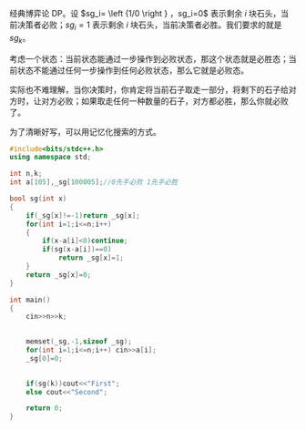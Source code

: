 经典博弈论 DP。设 $sg_i= \left \{1/0  \right \} $，$sg_i=0$ 表示剩余 $i$ 块石头，当前决策者必败；$sg_i=1$ 表示剩余 $i$ 块石头，当前决策者必胜。我们要求的就是 $sg_k$。

考虑一个状态：当前状态能通过一步操作到必败状态，那这个状态就是必胜态；当前状态不能通过任何一步操作到任何必败状态，那么它就是必败态。

实际也不难理解，当你决策时，你肯定将当前石子取走一部分，将剩下的石子给对方时，让对方必败；如果取走任何一种数量的石子，对方都必胜，那么你就必败了。

为了清晰好写，可以用记忆化搜索的方式。

```cpp
#include<bits/stdc++.h>
using namespace std;

int n,k;
int a[105],_sg[100005];//0先手必败 1先手必胜

bool sg(int x)
{
	if(_sg[x]!=-1)return _sg[x];
	for(int i=1;i<=n;i++)
	{
		if(x-a[i]<0)continue;
		if(sg(x-a[i])==0)
			return _sg[x]=1;
	}
	return _sg[x]=0;
}

int main()
{
	cin>>n>>k;
	

	memset(_sg,-1,sizeof _sg);
	for(int i=1;i<=n;i++) cin>>a[i];
	_sg[0]=0;

	
	if(sg(k))cout<<"First";
	else cout<<"Second";

	return 0;
}
```